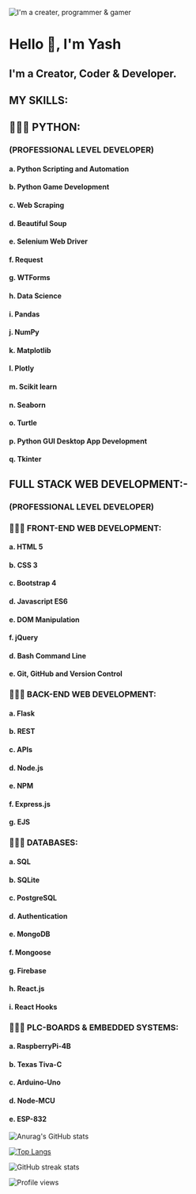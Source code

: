 ![I'm a creater, programmer & gamer](https://pbs.twimg.com/profile_banners/1465363072571232261/1648129420/600x200)

# Hello 👋, I'm Yash
## I'm a Creator, Coder & Developer.

## MY SKILLS:

## 👨🏻‍💻 PYTHON:
### (PROFESSIONAL LEVEL DEVELOPER)
####  a. Python Scripting and Automation
####  b. Python Game Development
####  c. Web Scraping
####  d. Beautiful Soup
####  e. Selenium Web Driver
####  f. Request
####  g. WTForms
####  h. Data Science
####  i. Pandas
####  j. NumPy
####  k. Matplotlib
####  l. Plotly
####  m. Scikit learn
####  n. Seaborn
####  o. Turtle
####  p. Python GUI Desktop App Development
####  q. Tkinter

## FULL STACK WEB DEVELOPMENT:-
### (PROFESSIONAL LEVEL DEVELOPER)

### 👨🏻‍💻 FRONT-END WEB DEVELOPMENT:
#### a. HTML 5
#### b. CSS 3
#### c. Bootstrap 4
#### d. Javascript ES6
#### e. DOM Manipulation
#### f. jQuery
#### d. Bash Command Line
#### e. Git, GitHub and Version Control

### 👨🏻‍💻 BACK-END WEB DEVELOPMENT:
#### a. Flask
#### b. REST
#### c. APIs
#### d. Node.js
#### e. NPM
#### f. Express.js
#### g. EJS

### 👨🏻‍💻 DATABASES:
#### a. SQL
#### b. SQLite
#### c. PostgreSQL
#### d. Authentication
#### e. MongoDB
#### f. Mongoose
#### g. Firebase
#### h. React.js
#### i. React Hooks

### 👨🏻‍💻 PLC-BOARDS & EMBEDDED SYSTEMS: 
#### a. RaspberryPi-4B
#### b. Texas Tiva-C 
#### c. Arduino-Uno
#### d. Node-MCU
#### e. ESP-832

![Anurag's GitHub stats](https://github-readme-stats.vercel.app/api?username=YJ-928&theme=great-gatsby&show_icons=true)

[![Top Langs](https://github-readme-stats.vercel.app/api/top-langs/?username=YJ-928&layout=compact&theme=great-gatsby)](https://github.com/anuraghazra/github-readme-stats)

![GitHub streak stats](https://github-readme-streak-stats.herokuapp.com/?user=YJ-928&theme=great-gatsby)  

![Profile views](https://gpvc.arturio.dev/YJ-928)

